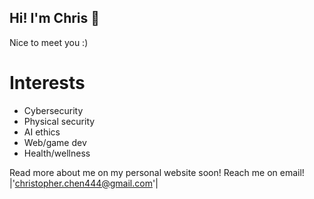 ## Hi! I'm Chris 👋

Nice to meet you :)

# Interests 
- Cybersecurity
- Physical security
- AI ethics
- Web/game dev
- Health/wellness

Read more about me on my personal website soon! 
Reach me on email! |'christopher.chen444@gmail.com'|

<!--
**444CChris/444CChris** is a ✨ _special_ ✨ repository because its `README.md` (this file) appears on your GitHub profile.

Here are some ideas to get you started:
- 🔭 I’m currently working on ...
- 🌱 I’m currently learning ...
- 👯 I’m looking to collaborate on ...
- 🤔 I’m looking for help with ...
- 💬 Ask me about ...
- 📫 How to reach me: ...
- 😄 Pronouns: ...
- ⚡ Fun fact: ...
-->
